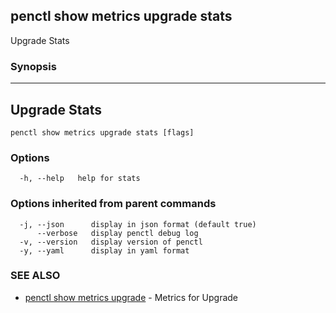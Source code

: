 ## penctl show metrics upgrade stats

Upgrade Stats

### Synopsis



---------------------------------
 Upgrade Stats
---------------------------------


```
penctl show metrics upgrade stats [flags]
```

### Options

```
  -h, --help   help for stats
```

### Options inherited from parent commands

```
  -j, --json      display in json format (default true)
      --verbose   display penctl debug log
  -v, --version   display version of penctl
  -y, --yaml      display in yaml format
```

### SEE ALSO
* [penctl show metrics upgrade](penctl_show_metrics_upgrade.md)	 - Metrics for Upgrade

